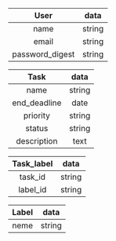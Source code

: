 |    User      |   data       |
|:------------:|:------------:|
| name         |string        |
| email        |string        |
|password_digest|string       |

|    Task      |   data       |
|:------------:|:------------:|
| name         |string        |
| end_deadline |date          |
| priority     |string        |
| status       |string        |
| description  |text          |

|   Task_label |   data       |
|:------------:|:------------:|
| task_id      |string        |
| label_id     |string        |

|   Label      |   data       |
|:------------:|:------------:|
| neme         |string        |





